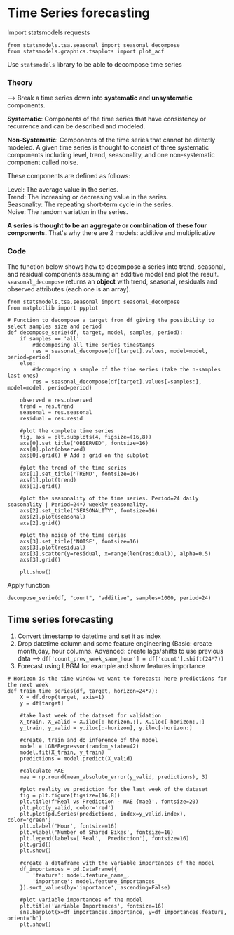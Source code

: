 # Time Series forecasting

Import statsmodels requests
```
from statsmodels.tsa.seasonal import seasonal_decompose
from statsmodels.graphics.tsaplots import plot_acf
```

Use `statsmodels` library to be able to decompose time series
### Theory

--> Break a time series down into **systematic** and **unsystematic** components.

**Systematic**: Components of the time series that have consistency or recurrence and can be described and modeled.

**Non-Systematic**: Components of the time series that cannot be directly modeled.
A given time series is thought to consist of three systematic components including level, trend, seasonality, and one non-systematic component called noise.

These components are defined as follows:

Level: The average value in the series.
<br>Trend: The increasing or decreasing value in the series.
<br>Seasonality: The repeating short-term cycle in the series.
<br>Noise: The random variation in the series.

**A series is thought to be an aggregate or combination of these four components.** That's why there are 2 models: additive and multiplicative

### Code

The function below shows how to decompose a series into trend, seasonal, and residual components assuming an additive model and plot the result.
<br>```seasonal_decompose``` returns an **object** with trend, seasonal, residuals and observed attributes (each one is an array).
```
from statsmodels.tsa.seasonal import seasonal_decompose
from matplotlib import pyplot

# Function to decompose a target from df giving the possibility to select samples size and period
def decompose_serie(df, target, model, samples, period):
    if samples == 'all':
        #decomposing all time series timestamps
        res = seasonal_decompose(df[target].values, model=model, period=period)
    else:
        #decomposing a sample of the time series (take the n-samples last ones)
        res = seasonal_decompose(df[target].values[-samples:], model=model, period=period)
    
    observed = res.observed
    trend = res.trend
    seasonal = res.seasonal
    residual = res.resid
    
    #plot the complete time series
    fig, axs = plt.subplots(4, figsize=(16,8))
    axs[0].set_title('OBSERVED', fontsize=16)
    axs[0].plot(observed)
    axs[0].grid() # Add a grid on the subplot
    
    #plot the trend of the time series
    axs[1].set_title('TREND', fontsize=16)
    axs[1].plot(trend)
    axs[1].grid()
    
    #plot the seasonality of the time series. Period=24 daily seasonality | Period=24*7 weekly seasonality.
    axs[2].set_title('SEASONALITY', fontsize=16)
    axs[2].plot(seasonal)
    axs[2].grid()
    
    #plot the noise of the time series
    axs[3].set_title('NOISE', fontsize=16)
    axs[3].plot(residual)
    axs[3].scatter(y=residual, x=range(len(residual)), alpha=0.5)
    axs[3].grid()
    
    plt.show()
```

Apply function
```
decompose_serie(df, "count", "additive", samples=1000, period=24)
```

## Time series forecasting

1. Convert timestamp to datetime and set it as index
2. Drop datetime column and some feature engineering (Basic: create month,day, hour columns. Advanced: create lags/shifts to use previous data --> ```df['count_prev_week_same_hour'] = df['count'].shift(24*7))```
4. Forecast using LBGM for example and show features importance

```
# Horizon is the time window we want to forecast: here predictions for the next week
def train_time_series(df, target, horizon=24*7): 
    X = df.drop(target, axis=1)
    y = df[target]
    
    #take last week of the dataset for validation
    X_train, X_valid = X.iloc[:-horizon,:], X.iloc[-horizon:,:]
    y_train, y_valid = y.iloc[:-horizon], y.iloc[-horizon:]
    
    #create, train and do inference of the model
    model = LGBMRegressor(random_state=42)
    model.fit(X_train, y_train)
    predictions = model.predict(X_valid)
    
    #calculate MAE
    mae = np.round(mean_absolute_error(y_valid, predictions), 3)    
    
    #plot reality vs prediction for the last week of the dataset
    fig = plt.figure(figsize=(16,8))
    plt.title(f'Real vs Prediction - MAE {mae}', fontsize=20)
    plt.plot(y_valid, color='red')
    plt.plot(pd.Series(predictions, index=y_valid.index), color='green')
    plt.xlabel('Hour', fontsize=16)
    plt.ylabel('Number of Shared Bikes', fontsize=16)
    plt.legend(labels=['Real', 'Prediction'], fontsize=16)
    plt.grid()
    plt.show()
    
    #create a dataframe with the variable importances of the model
    df_importances = pd.DataFrame({
        'feature': model.feature_name_,
        'importance': model.feature_importances_
    }).sort_values(by='importance', ascending=False)
    
    #plot variable importances of the model
    plt.title('Variable Importances', fontsize=16)
    sns.barplot(x=df_importances.importance, y=df_importances.feature, orient='h')
    plt.show()
```
